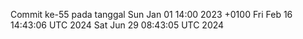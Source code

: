 Commit ke-55 pada tanggal Sun Jan 01 14:00 2023 +0100
Fri Feb 16 14:43:06 UTC 2024
Sat Jun 29 08:43:05 UTC 2024
